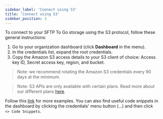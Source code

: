 ```yaml
---
sidebar_label: 'Connect using S3'
title: 'Connect using S3'
sidebar_position: 3
---
```

To connect to your SFTP To Go storage using the S3 protocol, follow these general instructions:

1. Go to your organization dashboard (click **Dashboard** in the menu).
2. In the credentials list, expand the root credentials.
3. Copy the Amazon S3 access details to your S3 client of choice: Access key ID, Secret access key, region, and bucket.

> Note: we recommend rotating the Amazon S3 credentials every 90 days at the minimum.

> Note: S3 APIs are only available with certain plans. Read more about our different plans [here](https://sftptogo.com/pricing).

Follow this [link](https://sftptogo.com/blog/guides/) for more examples. You can also find useful code snippets in the dashboard by clicking the credentials' menu button (...) and then click `<> Code Snippets`.